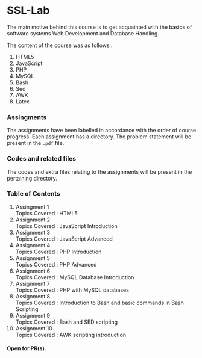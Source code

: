 # SSL-Lab
The main motive behind this course is to get acquainted with the basics of software systems Web Development and Database Handling. 

The content of the course was as follows :

1. HTML5
2. JavaScript
3. PHP
4. MySQL
5. Bash
6. Sed
7. AWK
8. Latex

### Assingments
The assignments have been labelled in accordance with the order of course progress.
Each assignment has a directory. The problem statement will be present in the ```.pdf``` file.

### Codes and related files
The codes and extra files relating to the assignments will be present in the pertaining directory.

### Table of Contents
1. Assingment 1\
  Topics Covered : HTML5
2. Assignment 2\
  Topics Covered : JavaScript Introduction
3. Assignment 3\
  Topics Covered : JavaScript Advanced
4. Assignment 4\
  Topics Covered : PHP Introduction
5. Assignment 5\
  Topics Covered : PHP Advanced
6. Assignment 6\
  Topics Covered : MySQL Database Introduction
7. Assignment 7\
  Topics Covered : PHP with MySQL databases
8. Assignment 8\
  Topics Covered : Introduction to Bash and basic commands in Bash Scripting
9. Assignment 9\
  Topics Covered : Bash and SED scripting
10. Assignment 10\
  Topics Covered : AWK scripting introduction
#### Open for PR(s).
